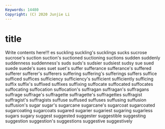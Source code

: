```yaml
---
Keywords: 14480
Copyright: (C) 2020 Junjie Li
---
```


# title

Write contents here!!!
es 
suckling 
suckling's 
sucklings 
sucks 
sucrose 
sucrose's
suction 
suction's 
suctioned 
suctioning 
suctions 
sudden 
suddenly 
suddenness 
suddenness's 
suds
suds's 
sudsier 
sudsiest 
sudsy 
sue 
sued 
suede 
suede's 
sues 
suet
suet's 
suffer 
sufferance 
sufferance's 
suffered 
sufferer 
sufferer's 
sufferers 
suffering 
suffering's
sufferings 
suffers 
suffice 
sufficed 
suffices 
sufficiency 
sufficiency's 
sufficient 
sufficiently 
sufficing
suffix 
suffix's 
suffixed 
suffixes 
suffixing 
suffocate 
suffocated 
suffocates 
suffocating 
suffocation
suffocation's 
suffragan 
suffragan's 
suffragans 
suffrage 
suffrage's 
suffragette 
suffragette's 
suffragettes 
suffragist
suffragist's 
suffragists 
suffuse 
suffused 
suffuses 
suffusing 
suffusion 
suffusion's 
sugar 
sugar's
sugarcane 
sugarcane's 
sugarcoat 
sugarcoated 
sugarcoating 
sugarcoats 
sugared 
sugarier 
sugariest 
sugaring
sugarless 
sugars 
sugary 
suggest 
suggested 
suggester 
suggestible 
suggesting 
suggestion 
suggestion's
suggestions 
suggestive 
suggestively 
